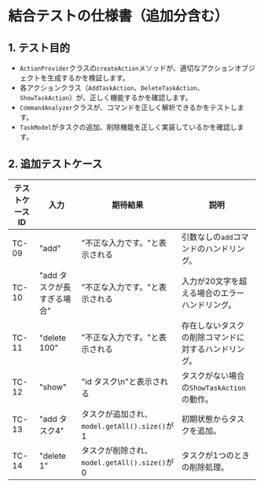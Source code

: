 # 結合テストの仕様書（追加分含む）

## 1. テスト目的
- `ActionProvider`クラスの`createAction`メソッドが、適切なアクションオブジェクトを生成するかを検証します。
- 各アクションクラス（`AddTaskAction`、`DeleteTaskAction`、`ShowTaskAction`）が、正しく機能するかを確認します。
- `CommandAnalyzer`クラスが、コマンドを正しく解析できるかをテストします。
- `TaskModel`がタスクの追加、削除機能を正しく実装しているかを確認します。

## 2. 追加テストケース

| テストケースID | 入力                        | 期待結果                                    | 説明                                    |
|----------------|-----------------------------|---------------------------------------------|-----------------------------------------|
| TC-09          | "add"                       | "不正な入力です。"と表示される              | 引数なしの`add`コマンドのハンドリング。 |
| TC-10          | "add タスクが長すぎる場合"  | "不正な入力です。"と表示される              | 入力が20文字を超える場合のエラーハンドリング。 |
| TC-11          | "delete 100"                | "不正な入力です。"と表示される              | 存在しないタスクの削除コマンドに対するハンドリング。 |
| TC-12          | "show"                      | "id          タスク\n"と表示される         | タスクがない場合の`ShowTaskAction`の動作。 |
| TC-13          | "add タスク4"               | タスクが追加され、`model.getAll().size()`が1 | 初期状態からタスクを追加。               |
| TC-14          | "delete 1"                  | タスクが削除され、`model.getAll().size()`が0 | タスクが1つのときの削除処理。           |
